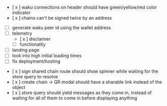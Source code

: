- [ x ] waku connections on header should have green/yellow/red color indicator
- [ x ] chains can't be signed twice by an address
- [ ] generate waku peer id using the wallet address
- [ ] telemetry
  - [ x ] disclaimer
  - [ ] functionality
- [ ] landing page
- [ ] look into high initial loading times
- [ ] fix deployment/hosting
- [ x ] sign shared chain route should show spinner while waiting for the store query to resolve
- [ x ] create chain -> QR modal should have a sharable link instead of the object
- [ x ] store query should yield messages as they come in, instead of waiting for all of them to come in before displaying anything
